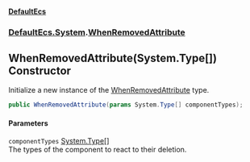 #### [DefaultEcs](./index.md 'index')
### [DefaultEcs.System](./DefaultEcs-System.md 'DefaultEcs.System').[WhenRemovedAttribute](./DefaultEcs-System-WhenRemovedAttribute.md 'DefaultEcs.System.WhenRemovedAttribute')
## WhenRemovedAttribute(System.Type[]) Constructor
Initialize a new instance of the [WhenRemovedAttribute](./DefaultEcs-System-WhenRemovedAttribute.md 'DefaultEcs.System.WhenRemovedAttribute') type.  
```C#
public WhenRemovedAttribute(params System.Type[] componentTypes);
```
#### Parameters
<a name='DefaultEcs-System-WhenRemovedAttribute-WhenRemovedAttribute(System-Type--)-componentTypes'></a>
`componentTypes` [System.Type](https://docs.microsoft.com/en-us/dotnet/api/System.Type 'System.Type')[[]](https://docs.microsoft.com/en-us/dotnet/api/System.Array 'System.Array')  
The types of the component to react to their deletion.  
  
